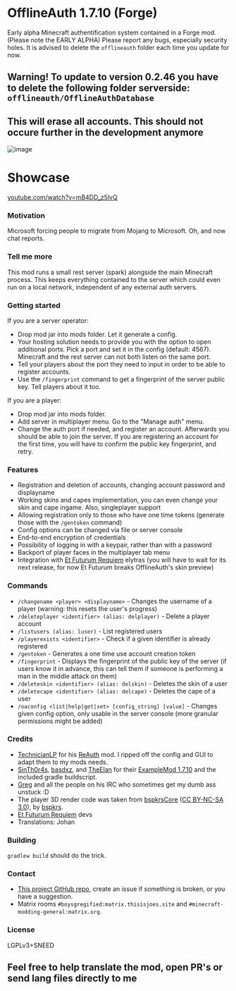 # OfflineAuth 1.7.10 (Forge)
Early alpha Minecraft authentification system contained in a Forge mod. (Please note the EARLY ALPHA) Please report any bugs, especially security holes.
It is advised to delete the `offlineauth` folder each time you update for now.

## Warning! To update to version 0.2.46 you have to delete the following folder serverside: `offlineauth/OfflineAuthDatabase`
## This will erase all accounts. This should not occure further in the development anymore

![image](https://user-images.githubusercontent.com/19153947/178967503-51b17062-e549-4869-82c9-3e0615dc759f.png)

# Showcase
[youtube.com/watch?v=mB4DD_z5lvQ](https://www.youtube.com/watch?v=mB4DD_z5lvQ)

### Motivation
Microsoft forcing people to migrate from Mojang to Microsoft. Oh, and now chat reports.

### Tell me more
This mod runs a small rest server (spark) alongside the main Minecraft process. This keeps everything contained to the server which could even run on a local network, independent of any external auth servers.

### Getting started
If you are a server operator:
* Drop mod jar into mods folder. Let it generate a config.
* Your hosting solution needs to provide you with the option to open additional ports. Pick a port and set it in the config (default: 4567). Minecraft and the rest server can not both listen on the same port.
* Tell your players about the port they need to input in order to be able to register accounts.
* Use the `/fingerprint` command to get a fingerprint of the server public key. Tell players about it too.

If you are a player:
* Drop mod jar into mods folder.
* Add server in multiplayer menu. Go to the "Manage auth" menu.
* Change the auth port if needed, and register an account. Afterwards you should be able to join the server. If you are registering an account for the first time, you will have to confirm the public key fingerprint, and retry.

### Features
* Registration and deletion of accounts, changing account password and displayname
* Working skins and capes implementation, you can even change your skin and cape ingame. Also, singleplayer support
* Allowing registration only to those who have one time tokens (generate those with the `/gentoken` command)
* Config options can be changed via file or server console
* End-to-end encryption of credentials
* Possibility of logging in with a keypair, rather than with a password
* Backport of player faces in the multiplayer tab menu
* Integration with [Et Futurum Requiem](https://github.com/Roadhog360/Et-Futurum-Requiem) elytras (you will have to wait for its next release, for now Et Futurum breaks OfflineAuth's skin preview)

### Commands
* `/changename <player> <displayname>` - Changes the username of a player (warning: this resets the user's progress)
* `/deleteplayer <identifier> (alias: delplayer)` - Delete a player account
* `/listusers (alias: luser)` - List registered users
* `/playerexists <identifier>` - Check if a given identifier is already registered
* `/gentoken` - Generates a one time use account creation token
* `/fingerprint` - Displays the fingerprint of the public key of the server (if users know it in advance, this can tell them if someone is performing a man in the middle attack on them)
* `/deleteskin <identifier> (alias: delskin)` - Deletes the skin of a user
* `/deletecape <identifier> (alias: delcape)` - Deletes the cape of a user
* `/oaconfig <list|help|get|set> [config_string] [value]` - Changes given config option, only usable in the server console (more granular permissions might be added)

### Credits
* [TechnicianLP](https://github.com/TechnicianLP) for his [ReAuth](https://github.com/TechnicianLP/ReAuth) mod. I ripped off the config and GUI to adapt them to my mods needs.
* [SinTh0r4s](https://github.com/SinTh0r4s), [basdxz](https://github.com/basdxz), and [TheElan](https://github.com/TheElan) for their [ExampleMod 1.7.10](https://github.com/SinTh0r4s/ExampleMod1.7.10) and the included gradle buildscript.
* [Greg](https://github.com/GregoriusT) and all the people on his IRC who sometimes get my dumb ass unstuck :D
* The player 3D render code was taken from [bspkrsCore](https://github.com/bspkrs-mods/bspkrsCore) ([CC BY-NC-SA 3.0](https://creativecommons.org/licenses/by-nc-sa/3.0/)), by [bspkrs](https://github.com/bspkrs-mods).
* [Et Futurum Requiem](https://github.com/Roadhog360/Et-Futurum-Requiem) devs
* Translations: Johan

### Building
`gradlew build` should do the trick.

### Contact
* [This project GitHub repo](https://github.com/trollogyadherent/OfflineAuth), create an issue if something is broken, or you have a suggestion.
* Matrix rooms `#boysgregified:matrix.thisisjoes.site` and `#minecraft-modding-general:matrix.org`.

### License
LGPLv3+SNEED

## Feel free to help translate the mod, open PR's or send lang files directly to me
